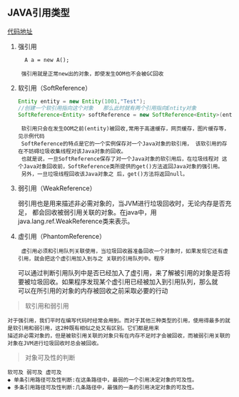 ## JAVA引用类型

[代码地址](https://gitee.com/maanshan/demos/tree/JAVA引用类型)

1. 强引用

         A a = new A();

        强引用就是正常new出的对象，即使发生OOM也不会被GC回收
        
2. 软引用（SoftReference）

    ```java
    Entity entity = new Entity(1001,"Test");
    //创建一个软引用指向这个对象   那么此时就有两个引用指向Entity对象
    SoftReference<Entity> softReference = new SoftReference<Entity>(entity);
    ```
    
        软引用只会在发生OOM之前(entity)被回收,常用于高速缓存，网页缓存，图片缓存等，见示例代码  
        SoftReference的特点是它的一个实例保存对一个Java对象的软引用， 该软引用的存在不妨碍垃圾收集线程对该Java对象的回收。
        也就是说，一旦SoftReference保存了对一个Java对象的软引用后，在垃圾线程对 这个Java对象回收前，SoftReference类所提供的get()方法返回Java对象的强引用。
        另外，一旦垃圾线程回收该Java对象之 后，get()方法将返回null。



3. 弱引用（WeakReference）

    弱引用也是用来描述非必需对象的，当JVM进行垃圾回收时，无论内存是否充足，
    都会回收被弱引用关联的对象。在java中，用java.lang.ref.WeakReference类来表示。
    
4. 虚引用（PhantomReference）

        虚引用必须和引用队列关联使用，当垃圾回收器准备回收一个对象时，如果发现它还有虚引用，就会把这个虚引用加入到与之 关联的引用队列中。程序  
    可以通过判断引用队列中是否已经加入了虚引用，来了解被引用的对象是否将要被垃圾回收。如果程序发现某个虚引用已经被加入到引用队列，那么就  
    可以在所引用的对象的内存被回收之前采取必要的行动
        
>软引用和弱引用

    对于强引用，我们平时在编写代码时经常会用到。而对于其他三种类型的引用，使用得最多的就是软引用和弱引用，这2种既有相似之处又有区别。它们都是用来
    描述非必需对象的，但是被软引用关联的对象只有在内存不足时才会被回收，而被弱引用关联的对象在JVM进行垃圾回收时总会被回收。
    
>对象可及性的判断

    软可及 弱可及 虚可及
    ◆ 单条引用路径可及性判断:在这条路径中，最弱的一个引用决定对象的可及性。
    ◆ 多条引用路径可及性判断:几条路径中，最强的一条的引用决定对象的可及性。